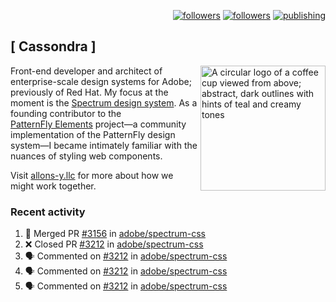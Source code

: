 <p align="right"><a rel="me" href="https://front-end.social/@castastrophe">
    <img alt="followers" title="Follow me on Mastodon" src="https://img.shields.io/mastodon/follow/109297102751309835?domain=https%3A%2F%2Ffront-end.social&label=Follow&logo=mastodon&logoColor=white&style=for-the-badge&labelColor=008080&color=006969"/></a>
  <a href="https://codepen.io/castastrophe/">
    <img alt="followers" title="Follow me on CodePen" src="https://img.shields.io/badge/23-1?color=640464&labelColor=7c007c&style=for-the-badge&logo=codepen&label=Follow"/></a>
<a href="https://castastrophe.medium.com/">
    <img alt="publishing" title="View articles on Medium" src="https://img.shields.io/badge/107-1?color=666&labelColor=444&label=subscribe&logo=medium&logoColor=white&style=for-the-badge"/></a>
</p>

## [&nbsp;Cassondra&nbsp;]

<img align="right" src="https://github-production-user-asset-6210df.s3.amazonaws.com/1840295/253016758-ba468774-1cd3-42c2-8f43-947b5eeb5edf.png" height="200" alt="A circular logo of a coffee cup viewed from above; abstract, dark outlines with hints of teal and creamy tones">

Front-end developer and architect of enterprise-scale design systems for Adobe; previously of Red Hat. My focus at the moment is the [Spectrum design system](https://github.com/adobe/spectrum-css). As a founding contributor to the [PatternFly&nbsp;Elements](https://github.com/patternfly/patternfly-elements) project&mdash;a community implementation of the PatternFly design system&mdash;I became intimately familiar with the nuances of styling web components.

Visit [allons-y.llc](http://allons-y.llc/) for more about how we might work together.

### Recent activity

<!--START_SECTION:activity-->
1. 🎉 Merged PR [#3156](https://github.com/adobe/spectrum-css/pull/3156) in [adobe/spectrum-css](https://github.com/adobe/spectrum-css)
2. ❌ Closed PR [#3212](https://github.com/adobe/spectrum-css/pull/3212) in [adobe/spectrum-css](https://github.com/adobe/spectrum-css)
3. 🗣 Commented on [#3212](https://github.com/adobe/spectrum-css/pull/3212#issuecomment-2400487715) in [adobe/spectrum-css](https://github.com/adobe/spectrum-css)
4. 🗣 Commented on [#3212](https://github.com/adobe/spectrum-css/pull/3212#issuecomment-2400486016) in [adobe/spectrum-css](https://github.com/adobe/spectrum-css)
5. 🗣 Commented on [#3212](https://github.com/adobe/spectrum-css/pull/3212#issuecomment-2400484528) in [adobe/spectrum-css](https://github.com/adobe/spectrum-css)
<!--END_SECTION:activity-->

